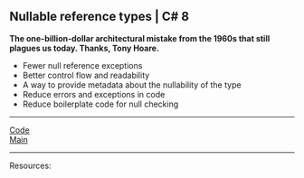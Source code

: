 ## Nullable reference types | C# 8

**The one-billion-dollar architectural mistake from the 1960s that still plagues us today. Thanks, Tony Hoare.** 

* Fewer null reference exceptions
* Better control flow and readability
* A way to provide metadata about the nullability of the type
* Reduce errors and exceptions in code
* Reduce boilerplate code for null checking

***
[Code]()
<br>
[Main](main.md)
***
Resources: